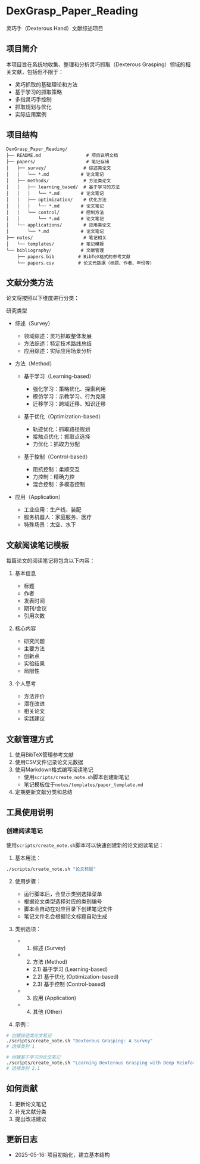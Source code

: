 # DexGrasp_Paper_Reading
灵巧手（Dexterous Hand）文献综述项目

## 项目简介
本项目旨在系统地收集、整理和分析灵巧抓取（Dexterous Grasping）领域的相关文献，包括但不限于：
- 灵巧抓取的基础理论和方法
- 基于学习的抓取策略
- 多指灵巧手控制
- 抓取规划与优化
- 实际应用案例

## 项目结构
```
DexGrasp_Paper_Reading/
├── README.md                 # 项目说明文档
├── papers/                   # 笔记存储
│   ├── survey/              # 综述类论文
│   │   └── *.md            # 论文笔记
│   ├── methods/             # 方法类论文
│   │   ├── learning_based/  # 基于学习的方法
│   │   │   └── *.md        # 论文笔记
│   │   ├── optimization/    # 优化方法
│   │   │   └── *.md        # 论文笔记
│   │   └── control/        # 控制方法
│   │       └── *.md        # 论文笔记
│   └── applications/        # 应用类论文
│       └── *.md            # 论文笔记
├── notes/                   # 笔记相关
│   └── templates/          # 笔记模板
└── bibliography/           # 文献管理
    ├── papers.bib         # BibTeX格式的参考文献
    └── papers.csv         # 论文元数据（标题、作者、年份等）
```

## 文献分类方法
论文将按照以下维度进行分类：

研究类型
   - 综述（Survey）
     * 领域综述：灵巧抓取整体发展
     * 方法综述：特定技术路线总结
     * 应用综述：实际应用场景分析
   
   - 方法（Method）
     * 基于学习（Learning-based）
       - 强化学习：策略优化、探索利用
       - 模仿学习：示教学习、行为克隆
       - 迁移学习：跨域迁移、知识迁移
     
     * 基于优化（Optimization-based）
       - 轨迹优化：抓取路径规划
       - 接触点优化：抓取点选择
       - 力优化：抓取力分配
     
     * 基于控制（Control-based）
       - 阻抗控制：柔顺交互
       - 力控制：精确力控
       - 混合控制：多模态控制
   
   - 应用（Application）
     * 工业应用：生产线、装配
     * 服务机器人：家庭服务、医疗
     * 特殊场景：太空、水下

## 文献阅读笔记模板
每篇论文的阅读笔记将包含以下内容：

1. 基本信息
   - 标题
   - 作者
   - 发表时间
   - 期刊/会议
   - 引用次数

2. 核心内容
   - 研究问题
   - 主要方法
   - 创新点
   - 实验结果
   - 局限性

3. 个人思考
   - 方法评价
   - 潜在改进
   - 相关论文
   - 实践建议

## 文献管理方式
1. 使用BibTeX管理参考文献
2. 使用CSV文件记录论文元数据
3. 使用Markdown格式编写阅读笔记
   - 使用`scripts/create_note.sh`脚本创建新笔记
   - 笔记模板位于`notes/templates/paper_template.md`
4. 定期更新文献分类和总结

## 工具使用说明
### 创建阅读笔记
使用`scripts/create_note.sh`脚本可以快速创建新的论文阅读笔记：

1. 基本用法：
```bash
./scripts/create_note.sh "论文标题"
```

2. 使用步骤：
   - 运行脚本后，会显示类别选择菜单
   - 根据论文类型选择对应的类别编号
   - 脚本会自动在对应目录下创建笔记文件
   - 笔记文件名会根据论文标题自动生成

3. 类别选项：
   - 1) 综述 (Survey)
   - 2) 方法 (Method)
     * 2.1) 基于学习 (Learning-based)
     * 2.2) 基于优化 (Optimization-based)
     * 2.3) 基于控制 (Control-based)
   - 3) 应用 (Application)
   - 4) 其他 (Other)

4. 示例：
```bash
# 创建综述类论文笔记
./scripts/create_note.sh "Dexterous Grasping: A Survey"
# 选择类别 1

# 创建基于学习的论文笔记
./scripts/create_note.sh "Learning Dexterous Grasping with Deep Reinforcement Learning"
# 选择类别 2.1
```

## 如何贡献
1. 更新论文笔记
2. 补充文献分类
3. 提出改进建议

## 更新日志
- 2025-05-16: 项目初始化，建立基本结构
